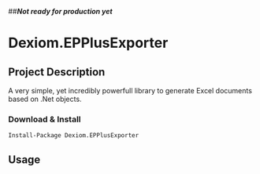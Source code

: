 ##***Not ready for production yet***

# Dexiom.EPPlusExporter


Project Description
-------------------
A very simple, yet incredibly powerfull library to generate Excel documents based on .Net objects.

### Download & Install

```
Install-Package Dexiom.EPPlusExporter
```

Usage
-----
